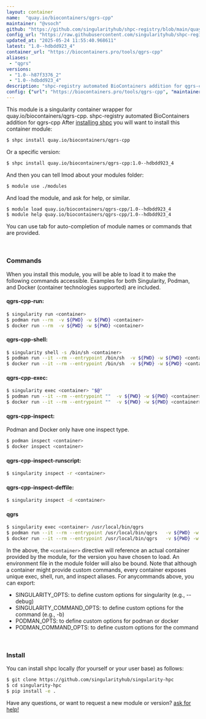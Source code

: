 ```yaml
---
layout: container
name:  "quay.io/biocontainers/qgrs-cpp"
maintainer: "@vsoch"
github: "https://github.com/singularityhub/shpc-registry/blob/main/quay.io/biocontainers/qgrs-cpp/container.yaml"
config_url: "https://raw.githubusercontent.com/singularityhub/shpc-registry/main/quay.io/biocontainers/qgrs-cpp/container.yaml"
updated_at: "2025-05-24 11:55:40.968611"
latest: "1.0--hdbdd923_4"
container_url: "https://biocontainers.pro/tools/qgrs-cpp"
aliases:
 - "qgrs"
versions:
 - "1.0--h87f3376_2"
 - "1.0--hdbdd923_4"
description: "shpc-registry automated BioContainers addition for qgrs-cpp"
config: {"url": "https://biocontainers.pro/tools/qgrs-cpp", "maintainer": "@vsoch", "description": "shpc-registry automated BioContainers addition for qgrs-cpp", "latest": {"1.0--hdbdd923_4": "sha256:37a513bf2aef84bd075e9649501ace9cc028c1590aa787a40063d2d7efefecdf"}, "tags": {"1.0--h87f3376_2": "sha256:a521ba710442d28ccbe42a533925121e948d2a80503e6580e47fa9fad5d2e53e", "1.0--hdbdd923_4": "sha256:37a513bf2aef84bd075e9649501ace9cc028c1590aa787a40063d2d7efefecdf"}, "docker": "quay.io/biocontainers/qgrs-cpp", "aliases": {"qgrs": "/usr/local/bin/qgrs"}}
---
```


This module is a singularity container wrapper for quay.io/biocontainers/qgrs-cpp.
shpc-registry automated BioContainers addition for qgrs-cpp
After [installing shpc](#install) you will want to install this container module:


```bash
$ shpc install quay.io/biocontainers/qgrs-cpp
```

Or a specific version:

```bash
$ shpc install quay.io/biocontainers/qgrs-cpp:1.0--hdbdd923_4
```

And then you can tell lmod about your modules folder:

```bash
$ module use ./modules
```

And load the module, and ask for help, or similar.

```bash
$ module load quay.io/biocontainers/qgrs-cpp/1.0--hdbdd923_4
$ module help quay.io/biocontainers/qgrs-cpp/1.0--hdbdd923_4
```

You can use tab for auto-completion of module names or commands that are provided.

<br>

### Commands

When you install this module, you will be able to load it to make the following commands accessible.
Examples for both Singularity, Podman, and Docker (container technologies supported) are included.

#### qgrs-cpp-run:

```bash
$ singularity run <container>
$ podman run --rm  -v ${PWD} -w ${PWD} <container>
$ docker run --rm  -v ${PWD} -w ${PWD} <container>
```

#### qgrs-cpp-shell:

```bash
$ singularity shell -s /bin/sh <container>
$ podman run --it --rm --entrypoint /bin/sh  -v ${PWD} -w ${PWD} <container>
$ docker run --it --rm --entrypoint /bin/sh  -v ${PWD} -w ${PWD} <container>
```

#### qgrs-cpp-exec:

```bash
$ singularity exec <container> "$@"
$ podman run --it --rm --entrypoint ""  -v ${PWD} -w ${PWD} <container> "$@"
$ docker run --it --rm --entrypoint ""  -v ${PWD} -w ${PWD} <container> "$@"
```

#### qgrs-cpp-inspect:

Podman and Docker only have one inspect type.

```bash
$ podman inspect <container>
$ docker inspect <container>
```

#### qgrs-cpp-inspect-runscript:

```bash
$ singularity inspect -r <container>
```

#### qgrs-cpp-inspect-deffile:

```bash
$ singularity inspect -d <container>
```


#### qgrs

```bash
$ singularity exec <container> /usr/local/bin/qgrs
$ podman run --it --rm --entrypoint /usr/local/bin/qgrs   -v ${PWD} -w ${PWD} <container> -c " $@"
$ docker run --it --rm --entrypoint /usr/local/bin/qgrs   -v ${PWD} -w ${PWD} <container> -c " $@"
```



In the above, the `<container>` directive will reference an actual container provided
by the module, for the version you have chosen to load. An environment file in the
module folder will also be bound. Note that although a container
might provide custom commands, every container exposes unique exec, shell, run, and
inspect aliases. For anycommands above, you can export:

 - SINGULARITY_OPTS: to define custom options for singularity (e.g., --debug)
 - SINGULARITY_COMMAND_OPTS: to define custom options for the command (e.g., -b)
 - PODMAN_OPTS: to define custom options for podman or docker
 - PODMAN_COMMAND_OPTS: to define custom options for the command

<br>

### Install

You can install shpc locally (for yourself or your user base) as follows:

```bash
$ git clone https://github.com/singularityhub/singularity-hpc
$ cd singularity-hpc
$ pip install -e .
```

Have any questions, or want to request a new module or version? [ask for help!](https://github.com/singularityhub/singularity-hpc/issues)